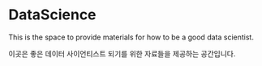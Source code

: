 # DataScience

This is the space to provide materials for how to be a good data scientist.

이곳은 좋은 데이터 사이언티스트 되기를 위한 자료들을 제공하는 공간입니다. 
